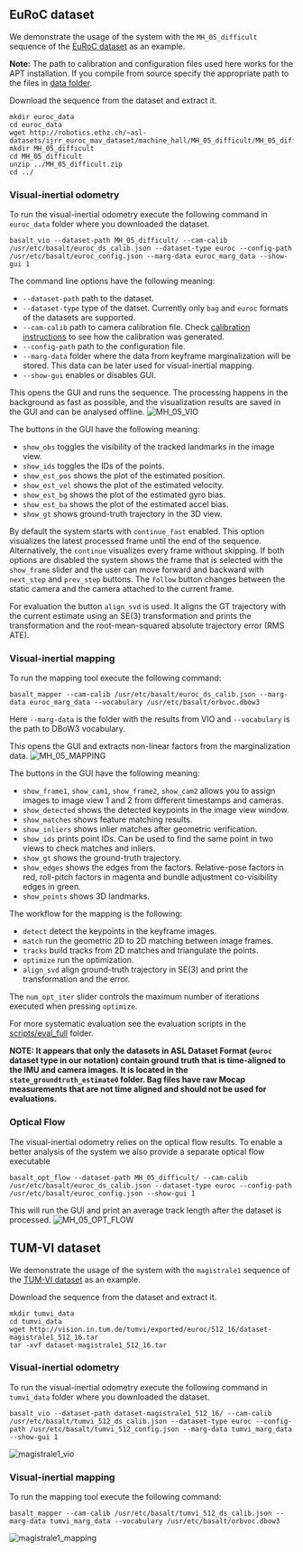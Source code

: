 ## EuRoC dataset

We demonstrate the usage of the system with the `MH_05_difficult` sequence of the [EuRoC dataset](https://projects.asl.ethz.ch/datasets/doku.php?id=kmavvisualinertialdatasets) as an example.

**Note:** The path to calibration and configuration files used here works for the APT installation. If you compile from source specify the appropriate path to the files in [data folder](data/).

Download the sequence from the dataset and extract it. 
```
mkdir euroc_data
cd euroc_data
wget http://robotics.ethz.ch/~asl-datasets/ijrr_euroc_mav_dataset/machine_hall/MH_05_difficult/MH_05_difficult.zip
mkdir MH_05_difficult
cd MH_05_difficult
unzip ../MH_05_difficult.zip
cd ../
```

### Visual-inertial odometry
To run the visual-inertial odometry execute the following command in `euroc_data` folder where you downloaded the dataset.
```
basalt_vio --dataset-path MH_05_difficult/ --cam-calib /usr/etc/basalt/euroc_ds_calib.json --dataset-type euroc --config-path /usr/etc/basalt/euroc_config.json --marg-data euroc_marg_data --show-gui 1 
```
The command line options have the following meaning:
* `--dataset-path` path to the dataset.
* `--dataset-type` type of the datset. Currently only `bag` and `euroc` formats of the datasets are supported.
* `--cam-calib` path to camera calibration file. Check [calibration instructions](doc/Calibration.md) to see how the calibration was generated.
* `--config-path` path to the configuration file.
* `--marg-data` folder where the data from keyframe marginalization will be stored. This data can be later used for visual-inertial mapping.
* `--show-gui` enables or disables GUI.

This opens the GUI and runs the sequence. The processing happens in the background as fast as possible, and the visualization results are saved in the GUI and can be analysed offline.
![MH_05_VIO](doc/img/MH_05_VIO.png)

The buttons in the GUI have the following meaning:
* `show_obs` toggles the visibility of the tracked landmarks in the image view.
* `show_ids` toggles the IDs of the points.
* `show_est_pos` shows the plot of the estimated position.
* `show_est_vel` shows the plot of the estimated velocity.
* `show_est_bg` shows the plot of the estimated gyro bias.
* `show_est_ba` shows the plot of the estimated accel bias.
* `show_gt` shows ground-truth trajectory in the 3D view.

By default the system starts with `continue_fast` enabled. This option visualizes the latest processed frame until the end of the sequence. Alternatively, the `continue` visualizes every frame without skipping. If both options are disabled the system shows the frame that is selected with the `show_frame` slider and the user can move forward and backward with `next_step` and `prev_step` buttons. The `follow` button changes between the static camera and the camera attached to the current frame.

For evaluation the button `align_svd` is used. It aligns the GT trajectory with the current estimate using an SE(3) transformation and prints the transformation and the root-mean-squared absolute trajectory error (RMS ATE).

### Visual-inertial mapping
To run the mapping tool execute the following command:
```
basalt_mapper --cam-calib /usr/etc/basalt/euroc_ds_calib.json --marg-data euroc_marg_data --vocabulary /usr/etc/basalt/orbvoc.dbow3
```
Here `--marg-data` is the folder with the results from VIO and `--vocabulary` is the path to DBoW3 vocabulary.

This opens the GUI and extracts non-linear factors from the marginalization data.
![MH_05_MAPPING](doc/img/MH_05_MAPPING.png)

The buttons in the GUI have the following meaning:
* `show_frame1`, `show_cam1`, `show_frame2`, `show_cam2` allows you to assign images to image view 1 and 2 from different timestamps and cameras.
* `show_detected` shows the detected keypoints in the image view window.
* `show_matches` shows feature matching results.
* `show_inliers` shows inlier matches after geometric verification.
* `show_ids` prints point IDs. Can be used to find the same point in two views to check matches and inliers.
* `show_gt` shows the ground-truth trajectory.
* `show_edges` shows the edges from the factors. Relative-pose factors in red, roll-pitch factors in magenta and bundle adjustment co-visibility edges in green.
* `show_points` shows 3D landmarks.

The workflow for the mapping is the following:
* `detect` detect the keypoints in the keyframe images.
* `match` run the geometric 2D to 2D matching between image frames.
* `tracks` build tracks from 2D matches and triangulate the points.
* `optimize` run the optimization.
* `align_svd` align ground-truth trajectory in SE(3) and print the transformation and the error.

The `num_opt_iter` slider controls the maximum number of iterations executed when pressing `optimize`.


For more systematic evaluation see the evaluation scripts in the [scripts/eval_full](scripts/eval_full) folder.

**NOTE: It appears that only the datasets in ASL Dataset Format (`euroc` dataset type in our notation) contain ground truth that is time-aligned to the IMU and camera images. It is located in the `state_groundtruth_estimate0` folder. Bag files have raw Mocap measurements that are not time aligned and should not be used for evaluations.**



### Optical Flow
The visual-inertial odometry relies on the optical flow results. To enable a better analysis of the system we also provide a separate optical flow executable
```
basalt_opt_flow --dataset-path MH_05_difficult/ --cam-calib /usr/etc/basalt/euroc_ds_calib.json --dataset-type euroc --config-path /usr/etc/basalt/euroc_config.json --show-gui 1
```

This will run the GUI and print an average track length after the dataset is processed.
![MH_05_OPT_FLOW](doc/img/MH_05_OPT_FLOW.png)


## TUM-VI dataset

We demonstrate the usage of the system with the `magistrale1` sequence of the [TUM-VI dataset](https://vision.in.tum.de/data/datasets/visual-inertial-dataset) as an example.

Download the sequence from the dataset and extract it. 
```
mkdir tumvi_data
cd tumvi_data
wget http://vision.in.tum.de/tumvi/exported/euroc/512_16/dataset-magistrale1_512_16.tar
tar -xvf dataset-magistrale1_512_16.tar
```

### Visual-inertial odometry
To run the visual-inertial odometry execute the following command in `tumvi_data` folder where you downloaded the dataset.
```
basalt_vio --dataset-path dataset-magistrale1_512_16/ --cam-calib /usr/etc/basalt/tumvi_512_ds_calib.json --dataset-type euroc --config-path /usr/etc/basalt/tumvi_512_config.json --marg-data tumvi_marg_data --show-gui 1 
```
![magistrale1_vio](doc/img/magistrale1_vio.png)

### Visual-inertial mapping
To run the mapping tool execute the following command:
```
basalt_mapper --cam-calib /usr/etc/basalt/tumvi_512_ds_calib.json --marg-data tumvi_marg_data --vocabulary /usr/etc/basalt/orbvoc.dbow3
```
![magistrale1_mapping](doc/img/magistrale1_mapping.png)
